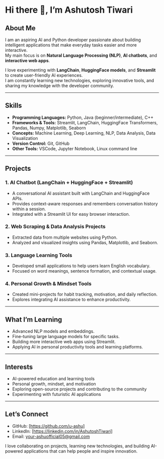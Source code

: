 # Hi there 👋, I’m Ashutosh Tiwari

## About Me
I am an aspiring AI and Python developer passionate about building intelligent applications that make everyday tasks easier and more interactive.  
My main focus is on **Natural Language Processing (NLP)**, **AI chatbots**, and **interactive web apps**.

I love experimenting with **LangChain**, **HuggingFace models**, and **Streamlit** to create user-friendly AI experiences.  
I am constantly learning new technologies, exploring innovative tools, and sharing my knowledge with the developer community.

---

## Skills
- **Programming Languages:** Python, Java (beginner/intermediate), C++
- **Frameworks & Tools:** Streamlit, LangChain, HuggingFace Transformers, Pandas, Numpy, Matplotlib, Seaborn
- **Concepts:** Machine Learning, Deep Learning, NLP, Data Analysis, Data Visualization
- **Version Control:** Git, GitHub
- **Other Tools:** VSCode, Jupyter Notebook, Linux command line

---

## Projects
### 1. AI Chatbot (LangChain + HuggingFace + Streamlit)
- A conversational AI assistant built with LangChain and HuggingFace APIs.
- Provides context-aware responses and remembers conversation history within a session.
- Integrated with a Streamlit UI for easy browser interaction.

### 2. Web Scraping & Data Analysis Projects
- Extracted data from multiple websites using Python.
- Analyzed and visualized insights using Pandas, Matplotlib, and Seaborn.

### 3. Language Learning Tools
- Developed small applications to help users learn English vocabulary.
- Focused on word meanings, sentence formation, and contextual usage.

### 4. Personal Growth & Mindset Tools
- Created mini-projects for habit tracking, motivation, and daily reflection.
- Explores integrating AI assistance to enhance productivity.

---

## What I’m Learning
- Advanced NLP models and embeddings.
- Fine-tuning large language models for specific tasks.
- Building more interactive web apps using Streamlit.
- Applying AI in personal productivity tools and learning platforms.

---

## Interests
- AI-powered education and learning tools
- Personal growth, mindset, and motivation
- Exploring open-source projects and contributing to the community
- Experimenting with futuristic AI applications

---

## Let’s Connect
- GitHub: [https://github.com/u-ashu]
- LinkedIn: [https://linkedin.com/in/AshutoshTiwari]
- Email: your-ashuofficial05@gmail.com

I love collaborating on projects, learning new technologies, and building AI-powered applications that can help people and inspire innovation.
